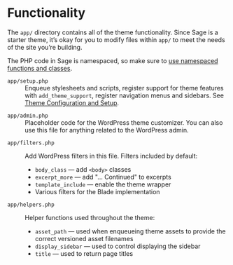 # Functionality

The `app/` directory contains all of the theme functionality. Since Sage is a starter theme, it’s okay for you to modify files within `app/` to meet the needs of the site you’re building.

The PHP code in Sage is namespaced, so make sure to [use namespaced functions and classes](https://roots.io/upping-php-requirements-in-your-wordpress-themes-and-plugins/).

<dl class="dl-horizontal">
  <dt><code>app/setup.php</code></dt>
  <dd>Enqueue stylesheets and scripts, register support for theme features with <code>add_theme_support</code>, register navigation menus and sidebars. See <a href="/sage/docs/theme-configuration-and-setup/">Theme Configuration and Setup</a>.</dd>
</dl>
<dl class="dl-horizontal">
  <dt><code>app/admin.php</code></dt>
  <dd>Placeholder code for the WordPress theme customizer. You can also use this file for anything related to the WordPress admin.</dd>
</dl>
<dl class="dl-horizontal">
  <dt><code>app/filters.php</code></dt>
  <dd>
    <p>Add WordPress filters in this file. Filters included by default:</p>
    <ul>
      <li><code>body_class</code> &mdash; add <code>&lt;body&gt;</code> classes</li>
      <li><code>excerpt_more</code> &mdash; add "… Continued" to excerpts</li>
      <li><code>template_include</code> &mdash; enable the theme wrapper</li>
      <li>Various filters for the Blade implementation</li>
    </ul>
  </dd>
  <dl class="dl-horizontal">
    <dt><code>app/helpers.php</code></dt>
    <dd>
      <p>Helper functions used throughout the theme:</p>
      <ul>
        <li><code>asset_path</code> &mdash; used when enqueueing theme assets to provide the correct versioned asset filenames</li>
        <li><code>display_sidebar</code> &mdash; used to control displaying the sidebar</li>
        <li><code>title</code> &mdash; used to return page titles</li>
      </ul>
    </dd>
  </dl>
</dl>
